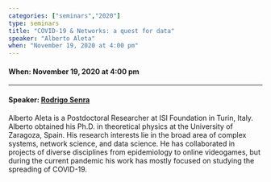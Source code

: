```yaml
---
categories: ["seminars","2020"]
type: seminars
title: "COVID-19 & Networks: a quest for data"
speaker: "Alberto Aleta"
when: "November 19, 2020 at 4:00 pm"
---
```


#### When: November 19, 2020 at 4:00 pm

<hr>

#### Speaker: [Rodrigo Senra](http://rodrigo.senra.nom.br/)

Alberto Aleta is a Postdoctoral Researcher at ISI Foundation in Turin, Italy. Alberto obtained his Ph.D. in theoretical physics at the University of Zaragoza, Spain. His research interests lie in the broad area of complex systems, network science, and data science. He has collaborated in projects of diverse disciplines from epidemiology to online videogames, but during the current pandemic his work has mostly focused on studying the spreading of COVID-19.
